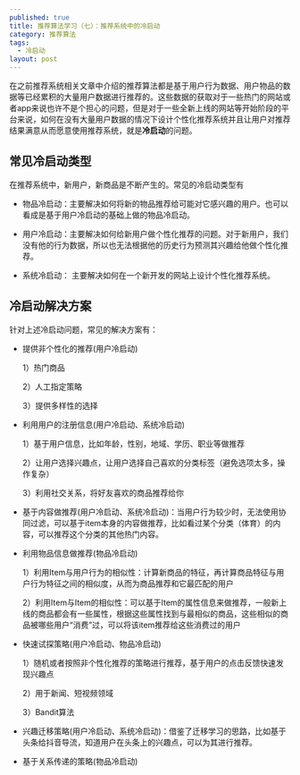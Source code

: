 ```yaml
---
published: true
title: 推荐算法学习（七）：推荐系统中的冷启动
category: 推荐算法
tags: 
  - 冷启动
layout: post
---
```


在之前推荐系统相关文章中介绍的推荐算法都是基于用户行为数据、用户物品的数据等已经累积的大量用户数据进行推荐的。这些数据的获取对于一些热门的网站或者app来说也许不是个担心的问题，但是对于一些全新上线的网站等开始阶段的平台来说，如何在没有大量用户数据的情况下设计个性化推荐系统并且让用户对推荐结果满意从而愿意使用推荐系统，就是**冷启动**的问题。

## 常见冷启动类型

在推荐系统中，新用户，新商品是不断产生的。常见的冷启动类型有

* 物品冷启动：主要解决如何将新的物品推荐给可能对它感兴趣的用户。也可以看成是基于用户冷启动的基础上做的物品冷启动。

* 用户冷启动：主要解决如何给新用户做个性化推荐的问题。对于新用户，我们没有他的行为数据，所以也无法根据他的历史行为预测其兴趣给他做个性化推荐。

* 系统冷启动： 主要解决如何在一个新开发的网站上设计个性化推荐系统。

## 冷启动解决方案

针对上述冷启动问题，常见的解决方案有：

* 提供非个性化的推荐(用户冷启动)

  1）热门商品

  2）人工指定策略

  3）提供多样性的选择

* 利用用户的注册信息(用户冷启动、系统冷启动)

  1）基于用户信息，比如年龄，性别，地域、学历、职业等做推荐

  2）让用户选择兴趣点，让用户选择自己喜欢的分类标签（避免选项太多，操作复杂）

  3）利用社交关系，将好友喜欢的商品推荐给你

* 基于内容做推荐(用户冷启动、系统冷启动)：当用户行为较少时，无法使用协同过滤，可以基于item本身的内容做推荐，比如看过某个分类（体育）的内容，可以推荐这个分类的其他热门内容。

* 利用物品信息做推荐(物品冷启动)

  1）利用Item与用户行为的相似性：计算新商品的特征，再计算商品特征与用户行为特征之间的相似度，从而为商品推荐和它最匹配的用户

  2）利用Item与Item的相似性：可以基于Item的属性信息来做推荐，一般新上线的商品都会有一些属性，根据这些属性找到与最相似的商品，这些相似的商品被哪些用户“消费”过，可以将该item推荐给这些消费过的用户

* 快速试探策略(用户冷启动、物品冷启动)

  1）随机或者按照非个性化推荐的策略进行推荐，基于用户的点击反馈快速发现兴趣点

  2）用于新闻、短视频领域

  3）Bandit算法

* 兴趣迁移策略(用户冷启动、系统冷启动)：借鉴了迁移学习的思路，比如基于头条给抖音导流，知道用户在头条上的兴趣点，可以为其进行推荐。

* 基于关系传递的策略(物品冷启动)